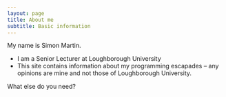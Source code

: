 ```yaml
---
layout: page
title: About me
subtitle: Basic information
---
```


My name is Simon Martin. 

- I am a Senior Lecturer at Loughborough University
- This site contains information about my programming escapades – any opinions are mine and not those of Loughborough University.

What else do you need?

